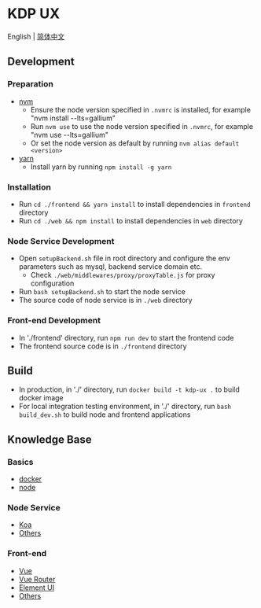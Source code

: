 # KDP UX

English | [简体中文](./README_CN.md)
<br>

## Development

### Preparation

- [nvm](https://github.com/nvm-sh/nvm)
  - Ensure the node version specified in `.nvmrc` is installed, for example "nvm install --lts=gallium"
  - Run `nvm use` to use the node version specified in `.nvmrc`, for example "nvm use --lts=gallium"
  - Or set the node version as default by running `nvm alias default <version>`
- [yarn](https://yarnpkg.com/)
  - Install yarn by running `npm install -g yarn`

### Installation

- Run `cd ./frontend && yarn install` to install dependencies in `frontend` directory
- Run `cd ./web && npm install` to install dependencies in `web` directory

### Node Service Development

- Open `setupBackend.sh` file in root directory and configure the env parameters such as mysql, backend service domain etc.
  - Check `./web/middlewares/proxy/proxyTable.js` for proxy configuration
- Run `bash setupBackend.sh` to start the node service
- The source code of node service is in `./web` directory

### Front-end Development

- In './frontend' directory, run `npm run dev` to start the frontend code
- The frontend source code is in `./frontend` directory


## Build

- In production, in './' directory, run `docker build -t kdp-ux .` to build docker image
- For local integration testing environment, in './' directory, run `bash build_dev.sh` to build node and frontend applications


## Knowledge Base

### Basics

- [docker](https://www.docker.com/)
- [node](https://nodejs.org/en/)

### Node Service

- [Koa](https://koajs.com/)
- [Others](./web/package.json)

### Front-end

- [Vue](https://v2.vuejs.org/)
- [Vue Router](https://router.vuejs.org/)
- [Element UI](https://element.eleme.io/)
- [Others](./frontend/package.json)